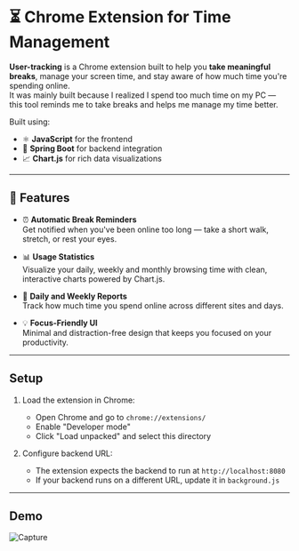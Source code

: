 # ⏳ Chrome Extension for Time Management

**User-tracking** is a Chrome extension built to help you **take meaningful breaks**, manage your screen time, and stay aware of how much time you're spending online.  
It was mainly built because I realized I spend too much time on my PC — this tool reminds me to take breaks and helps me manage my time better.

Built using:
- ⚛️ **JavaScript** for the frontend
- 🌱 **Spring Boot** for backend integration
- 📈 **Chart.js** for rich data visualizations

---

## 🚀 Features

- ⏰ **Automatic Break Reminders**  
  Get notified when you've been online too long — take a short walk, stretch, or rest your eyes.

- 📊 **Usage Statistics**  
  Visualize your daily, weekly and monthly browsing time with clean, interactive charts powered by Chart.js.

- 📅 **Daily and Weekly Reports**  
  Track how much time you spend online across different sites and days.

- 💡 **Focus-Friendly UI**  
  Minimal and distraction-free design that keeps you focused on your productivity.


---

## Setup

1. Load the extension in Chrome:
   - Open Chrome and go to `chrome://extensions/`
   - Enable "Developer mode"
   - Click "Load unpacked" and select this directory

2. Configure backend URL:
   - The extension expects the backend to run at `http://localhost:8080`
   - If your backend runs on a different URL, update it in `background.js`

---

## Demo
![Capture](https://github.com/user-attachments/assets/109d8656-697e-4947-b9cc-378f5d3eb991)

